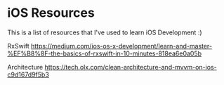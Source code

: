 # iOS Resources

This is a list of resources that I've used to learn iOS Development :)

RxSwift
https://medium.com/ios-os-x-development/learn-and-master-%EF%B8%8F-the-basics-of-rxswift-in-10-minutes-818ea6e0a05b

Architecture
https://tech.olx.com/clean-architecture-and-mvvm-on-ios-c9d167d9f5b3
